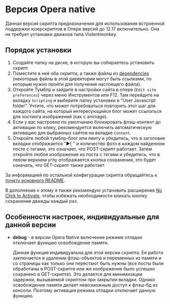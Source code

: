 # Версия Opera native

Данная версия скрипта предназначения для использования встроенной поддержки юзерскриптов в Опере версий до 12.17 включительно. Она не требует установки движков типа Violentmonkey.

## Порядок установки

1. Создайте папку на диске, в которую вы собираетесь установить скрипт. 
2. Поместите в неё оба скрипта, а также файлы из [dependencies](https://github.com/Seedmanc/Tumblr-image-sorter/tree/master/dependencies) (некоторые файлы в этой директории могут быть ссылками, по которым нужно пройти для получения настоящего файла).
3. Откройте Тумблр и зайдите в настройки сайта в опере (`Edit site preferences`) через меню Инструментов или F12. Там перейдите на вкладку  `Scripting` и выберите папку установки в "User Javascript folder". Учтите, что может потребоваться повторить этот шаг для каждого сайта, на который интересующийся блог может ссылаться для хостинга изображений (как с animage).
4. Если у вас настроено по умолчанию блокировать флэш-контент до активации по клику, рекомендуется включить автоматическую активацию для выбранных сайтов на вкладке `Content`. 
5. Откройте любой тумблр-блог или ленту и убедитесь, что в заголовке вкладки отображается "▶[ " и количество фото в каждом найденном посте с тегами, это означает, что POST-скрипт работает. Затем откройте любое изображение из поста с тегами и убедитесь, что в левом верхнем углу отображается кнопка сохранения, это будет означать, что GET-скрипт также работает.

За информацией по остальной конфигурации скрипта обращайтесь к [пункту основного README](https://github.com/Seedmanc/Tumblr-image-sorter/README.rus.md#usage).

В дополнение к этому я также рекомендую установить расширение [No Click to Activate](https://addons.opera.com/en/extensions/details/no-click-to-activate/), чтобы избежать необходимости кликать кнопку сохранения дважды каждый раз.

## Особенности настроек, индивидуальные для данной версии

* **debug** - в версии Opera Native включение режиме отладки отключает функцию освобождение памяти.

  Данная функция индивидуальна для этой версии скрипта. Ее работа заключается в удалении флэш-объектов и переменных из памяти и со страницы как только они перестают быть нужны (все посты были обработаны в POST-скрипте или же изображение было успешно сохранено в GET-скрипте). Это делается для минимизации задержки, вызываемой скриптом при закрытии вкладки. Однако освобождение памяти делает невозможным доступ к флэш-бд из консоли. Поэтому активация режима отладки отключает данную функцию.
